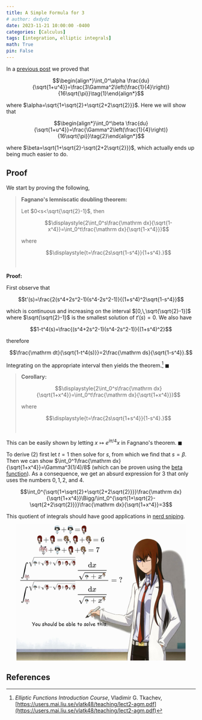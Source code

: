 ```yaml
---
title: A Simple Formula for 3
# author: dxdydz
date: 2023-11-21 10:00:00 -0400
categories: [Calculus]
tags: [integration, elliptic integrals]
math: True
pin: False
---
```


In a [previous post](https://volumeelement.github.io/posts/elliptic-integrals-and-cm/) we proved that

$$\begin{align*}\int_0^\alpha \frac{du}{\sqrt{1+u^4}}=\frac{3\Gamma^2\left(\frac{1}{4}\right)}{16\sqrt{\pi}}\tag{1}\end{align*}$$

where $\alpha=\sqrt{1+\sqrt{2}+\sqrt{2+2\sqrt{2}}}$. Here we will show that

$$\begin{align*}\int_0^\beta \frac{du}{\sqrt{1+u^4}}=\frac{\Gamma^2\left(\frac{1}{4}\right)}{16\sqrt{\pi}}\tag{2}\end{align*}$$

where $\beta=\sqrt{1+\sqrt{2}-\sqrt{2+2\sqrt{2}}}$, which actually ends up being much easier to do.

## Proof

We start by proving the following,

> **Fagnano's lemniscatic doubling theorem:**
>
> Let $0<s<\sqrt{\sqrt{2}-1}$, then
>
> $$\displaystyle{2\int_0^s\frac{\mathrm dx}{\sqrt{1-x^4}}=\int_0^t\frac{\mathrm dx}{\sqrt{1-x^4}}}$$
>
> where
>
> $$\displaystyle{t=\frac{2s\sqrt{1-s^4}}{1+s^4}.}$$
>
> $$\,$$

**Proof:**

First observe that

$$t'(s)=\frac{2(s^4+2s^2-1)(s^4-2s^2-1)}{(1+s^4)^2\sqrt{1-s^4}}$$

which is continuous and increasing on the interval $[0,\,\sqrt{\sqrt{2}-1}]$ where $\sqrt{\sqrt{2}-1}$ is the smallest solution of $t'(s)=0.$ We also have

$$1-t^4(s)=\frac{(s^4+2s^2-1)(s^4-2s^2-1)}{(1+s^4)^2}$$

therefore

$$\frac{\mathrm dt}{\sqrt{1-t^4(s)}}=2\frac{\mathrm ds}{\sqrt{1-s^4}}.$$

Integrating on the appropriate interval then yields the theorem.[^1] $\blacksquare$

> **Corollary:**
>
> $$\displaystyle{2\int_0^s\frac{\mathrm dx}{\sqrt{1+x^4}}=\int_0^t\frac{\mathrm dx}{\sqrt{1+x^4}}}$$
>
> where
>
> $$\displaystyle{t=\frac{2s\sqrt{1+s^4}}{1-s^4}.}$$
>
> $$\,$$

This can be easily shown by letting $x\mapsto e^{i\pi/4}x$ in Fagnano's theorem. $\blacksquare$

To derive $(2)$ first let $t=1$ then solve for $s$, from which we find that $s=\beta$. Then we can show $\int_0^1\frac{\mathrm dx}{\sqrt{1+x^4}}=\Gamma^3(1/4)/8$ (which can be proven using the [beta function](https://en.wikipedia.org/wiki/Beta_function)). As a consequence, we get an absurd expression for $3$ that only uses the numbers $0,\,1,\,2,$ and $4$.

$$\int_0^{\sqrt{1+\sqrt{2}+\sqrt{2+2\sqrt{2}}}}\frac{\mathrm dx}{\sqrt{1+x^4}}\Bigg/\int_0^{\sqrt{1+\sqrt{2}-\sqrt{2+2\sqrt{2}}}}\frac{\mathrm dx}{\sqrt{1+x^4}}=3$$

This quotient of integrals should have good applications in [nerd sniping](https://xkcd.com/356/).

<center><a href="https://raw.githubusercontent.com/VolumeElement/VolumeElement.github.io/main/images/Kurisu_Elliptic_Integral_Meme_2.png"><img src="https://raw.githubusercontent.com/VolumeElement/VolumeElement.github.io/main/images/Kurisu_Elliptic_Integral_Meme_2.png" alt="centered image" height="auto" width="450" title="source: github.com" /></a></center>

## References

[^1]: *Elliptic Functions Introduction Course*, Vladimir G. Tkachev, [https://users.mai.liu.se/vlatk48/teaching/lect2-agm.pdf](https://users.mai.liu.se/vlatk48/teaching/lect2-agm.pdf)